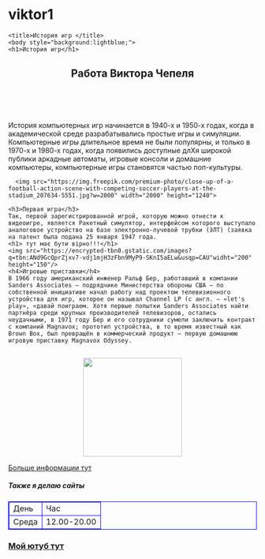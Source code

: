# viktor1
<html>

    <title>История игр </title>
    <body style="background:lightblue;">
    <h1>История игр</h1>

   <h2> <header>Работа Виктора Чепеля</header> </h2>

   <p> История компьютерных игр начинается в 1940-х и 1950-х годах, когда в академической среде разрабатывались простые игры и симуляции. Компьютерные игры длительное время не были популярны, и только в 1970-х и 1980-х годах, когда появились доступные длXя широкой публики аркадные автоматы, игровые консоли и домашние компьютеры, компьютерные игры становятся частью поп-культуры.
   </p>

      <img src="https://img.freepik.com/premium-photo/close-up-of-a-football-action-scene-with-competing-soccer-players-at-the-stadium_207634-5551.jpg?w=2000" width="2000" height="1240">

    <h3>Первая игра</h3>
    Так, первой зарегистрированной игрой, которую можно отнести к видеоигре, является Ракетный симулятор, интерфейсом которого выступало аналоговое устройство на базе электронно-лучевой трубки (ЭЛТ) (заявка на патент была подана 25 января 1947 года.
    <h1> тут має бути вірно!!!</h1>
    <img src="https://encrypted-tbn0.gstatic.com/images?q=tbn:ANd9GcQprZjxv7-vdj1mjH3zFbn9MyP9-SKnI5aELw&usqp=CAU"widht="200" height="150"/> 
    <h4>Игровые приставки</h4>
    В 1966 году американский инженер Ральф Бер, работавший в компании Sanders Associates — подрядчике Министерства обороны США — по собственной инициативе начал работу над проектом телевизионного устройства для игр, которое он называл Channel LP (с англ. — «let's play», «давай поиграем. Хотя первые попытки Sanders Associates найти партнёра среди крупных производителей телевизоров, остались неудачными, в 1971 году Бер и его сотрудники сумели заключить контракт с компаний Magnavox; прототип устройства, в то время известный как Brown Box, был превращён в коммерческий продукт — первую домашнюю игровую приставку Magnavox Odyssey.
  <h1 style="text-align:center;font-size:20px">
    <img src="https://upload.wikimedia.org/wikipedia/commons/thumb/7/72/Ralph-Baer.jpg/266px-Ralph-Baer.jpg" widht="300"height="200"/> </h1>
<a href="https://vokrugsveta.ua/vopros-otvet/ kogda-poyavilas-pervaya-v-mire-kompyuternaya-igra-09-04-2020">  Больше информации 
тут </a>
<footer>
  <h5> Также я делаю сайты </h5>
   <table style="border:1px solid blue;">
        <tr>
            <td style="border:1px solid blue;">День</td>
            <td style="border:1px solid blue;">Час</td>
        </tr>
        <tr>
            <td style="border:1px solid blue;">Среда</td>
            <td style="border:1px solid blue;">12.00-20.00</td>
        </tr>
    </table>
  <h3>  <a href="https:/youtube.be/HIcSWuKMwOw"> Мой ютуб тут </a> </h3>
</footer>
</body>
</html>
